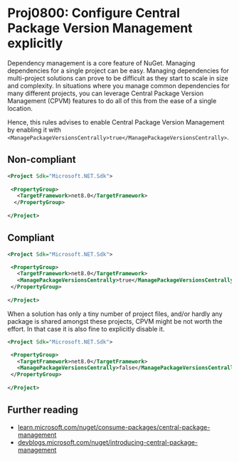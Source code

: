 # Proj0800: Configure Central Package Version Management explicitly
Dependency management is a core feature of NuGet. Managing dependencies for a
single project can be easy. Managing dependencies for multi-project solutions
can prove to be difficult as they start to scale in size and complexity. In
situations where you manage common dependencies for many different projects,
you can leverage Central Package Version Management (CPVM) features to do all of
this from the ease of a single location.

Hence, this rules advises to enable Central Package Version Management by
enabling it with `<ManagePackageVersionsCentrally>true</ManagePackageVersionsCentrally>`.

## Non-compliant
``` XML
<Project Sdk="Microsoft.NET.Sdk">
 
 <PropertyGroup>
   <TargetFramework>net8.0</TargetFramework>
  </PropertyGroup>
 
</Project>
```

## Compliant
``` XML
<Project Sdk="Microsoft.NET.Sdk">

 <PropertyGroup>
   <TargetFramework>net8.0</TargetFramework>
   <ManagePackageVersionsCentrally>true</ManagePackageVersionsCentrally>
 </PropertyGroup>
 
</Project>
```

When a solution has only a tiny number of project files, and/or hardly any
package is shared amongst these projects, CPVM might be not worth the
effort. In that case it is also fine to explicitly disable it.

``` XML
<Project Sdk="Microsoft.NET.Sdk">

 <PropertyGroup>
   <TargetFramework>net8.0</TargetFramework>
   <ManagePackageVersionsCentrally>false</ManagePackageVersionsCentrally>
 </PropertyGroup>
 
</Project>
```

## Further reading
* [learn.microsoft.com/nuget/consume-packages/central-package-management](https://learn.microsoft.com/nuget/consume-packages/central-package-management)
* [devblogs.microsoft.com/nuget/introducing-central-package-management](https://devblogs.microsoft.com/nuget/introducing-central-package-management)
